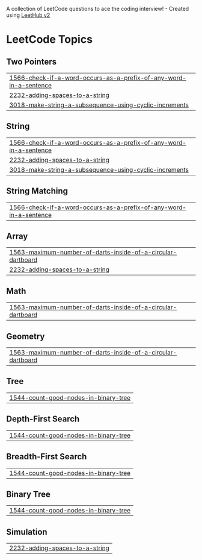A collection of LeetCode questions to ace the coding interview! - Created using [LeetHub v2](https://github.com/arunbhardwaj/LeetHub-2.0)
<!---LeetCode Topics Start-->
# LeetCode Topics
## Two Pointers
|  |
| ------- |
| [1566-check-if-a-word-occurs-as-a-prefix-of-any-word-in-a-sentence](https://github.com/NaeemAbdullahAkram/LeetCode/tree/master/1566-check-if-a-word-occurs-as-a-prefix-of-any-word-in-a-sentence) |
| [2232-adding-spaces-to-a-string](https://github.com/NaeemAbdullahAkram/LeetCode/tree/master/2232-adding-spaces-to-a-string) |
| [3018-make-string-a-subsequence-using-cyclic-increments](https://github.com/NaeemAbdullahAkram/LeetCode/tree/master/3018-make-string-a-subsequence-using-cyclic-increments) |
## String
|  |
| ------- |
| [1566-check-if-a-word-occurs-as-a-prefix-of-any-word-in-a-sentence](https://github.com/NaeemAbdullahAkram/LeetCode/tree/master/1566-check-if-a-word-occurs-as-a-prefix-of-any-word-in-a-sentence) |
| [2232-adding-spaces-to-a-string](https://github.com/NaeemAbdullahAkram/LeetCode/tree/master/2232-adding-spaces-to-a-string) |
| [3018-make-string-a-subsequence-using-cyclic-increments](https://github.com/NaeemAbdullahAkram/LeetCode/tree/master/3018-make-string-a-subsequence-using-cyclic-increments) |
## String Matching
|  |
| ------- |
| [1566-check-if-a-word-occurs-as-a-prefix-of-any-word-in-a-sentence](https://github.com/NaeemAbdullahAkram/LeetCode/tree/master/1566-check-if-a-word-occurs-as-a-prefix-of-any-word-in-a-sentence) |
## Array
|  |
| ------- |
| [1563-maximum-number-of-darts-inside-of-a-circular-dartboard](https://github.com/NaeemAbdullahAkram/LeetCode/tree/master/1563-maximum-number-of-darts-inside-of-a-circular-dartboard) |
| [2232-adding-spaces-to-a-string](https://github.com/NaeemAbdullahAkram/LeetCode/tree/master/2232-adding-spaces-to-a-string) |
## Math
|  |
| ------- |
| [1563-maximum-number-of-darts-inside-of-a-circular-dartboard](https://github.com/NaeemAbdullahAkram/LeetCode/tree/master/1563-maximum-number-of-darts-inside-of-a-circular-dartboard) |
## Geometry
|  |
| ------- |
| [1563-maximum-number-of-darts-inside-of-a-circular-dartboard](https://github.com/NaeemAbdullahAkram/LeetCode/tree/master/1563-maximum-number-of-darts-inside-of-a-circular-dartboard) |
## Tree
|  |
| ------- |
| [1544-count-good-nodes-in-binary-tree](https://github.com/NaeemAbdullahAkram/LeetCode/tree/master/1544-count-good-nodes-in-binary-tree) |
## Depth-First Search
|  |
| ------- |
| [1544-count-good-nodes-in-binary-tree](https://github.com/NaeemAbdullahAkram/LeetCode/tree/master/1544-count-good-nodes-in-binary-tree) |
## Breadth-First Search
|  |
| ------- |
| [1544-count-good-nodes-in-binary-tree](https://github.com/NaeemAbdullahAkram/LeetCode/tree/master/1544-count-good-nodes-in-binary-tree) |
## Binary Tree
|  |
| ------- |
| [1544-count-good-nodes-in-binary-tree](https://github.com/NaeemAbdullahAkram/LeetCode/tree/master/1544-count-good-nodes-in-binary-tree) |
## Simulation
|  |
| ------- |
| [2232-adding-spaces-to-a-string](https://github.com/NaeemAbdullahAkram/LeetCode/tree/master/2232-adding-spaces-to-a-string) |
<!---LeetCode Topics End-->